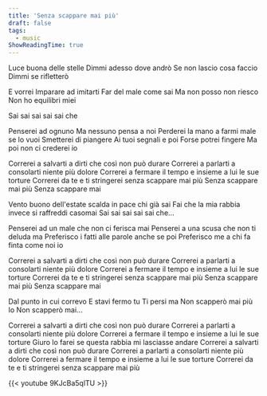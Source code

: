 ```yaml
---
title: 'Senza scappare mai più'
draft: false
tags:
  - music
ShowReadingTime: true
---
```


Luce buona delle stelle
Dimmi adesso dove andrò
Se non lascio cosa faccio
Dimmi se rifletterò

E vorrei
Imparare ad imitarti
Far del male come sai
Ma non posso non riesco
Non ho equilibri miei

Sai sai sai sai sai che

Penserei ad ognuno
Ma nessuno pensa a noi
Perderei la mano a farmi male se lo vuoi
Smetterei di piangere
Ai tuoi segnali e poi
Forse potrei fingere
Ma poi non ci crederei io

Correrei a salvarti a dirti che così non può durare
Correrei a parlarti a consolarti niente più dolore
Correrei a fermare il tempo e insieme a lui le sue torture
Correrei da te e ti stringerei senza scappare mai più
Senza scappare mai più
Senza scappare mai

Vento buono dell'estate scalda in pace chi già sai
Fai che la mia rabbia invece si raffreddi casomai
Sai sai sai sai sai che...

Penserei ad un male che non ci ferisca mai
Penserei a una scusa che non ti deluda ma
Preferisco i fatti alle parole anche se poi
Preferisco me a chi fa finta come noi io

Correrei a salvarti a dirti che così non può durare
Correrei a parlarti a consolarti niente più dolore
Correrei a fermare il tempo e insieme a lui le sue torture
Correrei da te e ti stringerei senza scappare mai più
Senza scappare mai più
Senza scappare mai

Dal punto in cui correvo
E stavi fermo tu
Ti persi ma
Non scapperò mai più
Io
Non scapperò mai...

Correrei a salvarti a dirti che così non può durare
Correrei a parlarti a consolarti niente più dolore
Correrei a fermare il tempo e insieme a lui le sue torture
Giuro lo farei se questa rabbia mi lasciasse andare
Correrei a salvarti a dirti che così non può durare
Correrei a parlarti a consolarti niente più dolore
Correrei a fermare il tempo e insieme a lui le sue torture
Correrei da te e ti stringerei senza scappare mai più



{{< youtube 9KJcBa5qlTU >}}
